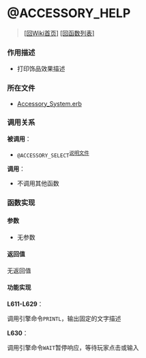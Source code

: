 ﻿# @ACCESSORY_HELP

> [\[回Wiki首页\]](/Wiki) [\[回函数列表\]](/Wiki/erasqn_wiki/function/README.md)

### 作用描述

+ 打印饰品效果描述

### 所在文件

+ [Accessory_System.erb](/ERB/SHOP/Accessory_System.erb#L611-L630)

### 调用关系

**被调用**：

+ `@ACCESSORY_SELECT`<sup>[说明文件](/Wiki/erasqn_wiki/function/a/accessory_select.md)</sup>

**调用**：

+ 不调用其他函数

### 函数实现

#### 参数

+ 无参数

#### 返回值

无返回值

#### 功能实现

**L611-L629**：

调用引擎命令`PRINTL`，输出固定的文字描述

**L630**：

调用引擎命令`WAIT`暂停响应，等待玩家点击或输入